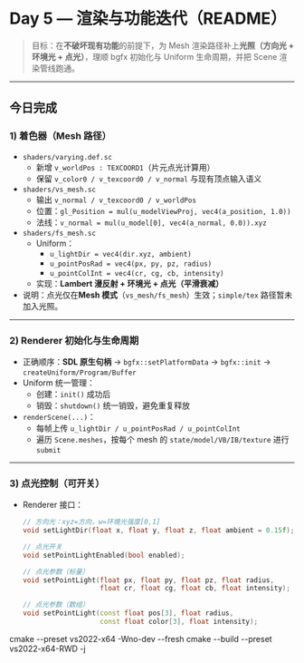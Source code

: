 # Day 5 — 渲染与功能迭代（README）

> 目标：在**不破坏现有功能**的前提下，为 Mesh 渲染路径补上**光照（方向光 + 环境光 + 点光）**，理顺 bgfx 初始化与 Uniform 生命周期，并把 Scene 渲染管线跑通。

---

##  今日完成

### 1) 着色器（Mesh 路径）
- `shaders/varying.def.sc`
  - 新增 `v_worldPos : TEXCOORD1`（片元点光计算用）
  - 保留 `v_color0 / v_texcoord0 / v_normal` 与现有顶点输入语义
- `shaders/vs_mesh.sc`
  - 输出 `v_normal / v_texcoord0 / v_worldPos`
  - 位置：`gl_Position = mul(u_modelViewProj, vec4(a_position, 1.0))`
  - 法线：`v_normal = mul(u_model[0], vec4(a_normal, 0.0)).xyz`
- `shaders/fs_mesh.sc`
  - Uniform：
    - `u_lightDir = vec4(dir.xyz, ambient)`
    - `u_pointPosRad = vec4(px, py, pz, radius)`
    - `u_pointColInt = vec4(cr, cg, cb, intensity)`
  - 实现：**Lambert 漫反射 + 环境光 + 点光（平滑衰减）**
- 说明：点光仅在**Mesh 模式**（`vs_mesh/fs_mesh`）生效；`simple/tex` 路径暂未加入光照。

---

### 2) Renderer 初始化与生命周期
- 正确顺序：**SDL 原生句柄** → `bgfx::setPlatformData` → `bgfx::init` → `createUniform/Program/Buffer`
- Uniform 统一管理：
  - 创建：`init()` 成功后
  - 销毁：`shutdown()` 统一销毁，避免重复释放
- `renderScene(...)`：
  - 每帧上传 `u_lightDir / u_pointPosRad / u_pointColInt`
  - 遍历 `Scene.meshes`，按每个 mesh 的 `state/model/VB/IB/texture` 进行 `submit`

---

### 3) 点光控制（可开关）
- Renderer 接口：
  ```cpp
  // 方向光：xyz=方向，w=环境光强度[0,1]
  void setLightDir(float x, float y, float z, float ambient = 0.15f);

  // 点光开关
  void setPointLightEnabled(bool enabled);

  // 点光参数（标量）
  void setPointLight(float px, float py, float pz, float radius,
                     float cr, float cg, float cb, float intensity);

  // 点光参数（数组）
  void setPointLight(const float pos[3], float radius,
                     const float color[3], float intensity);


cmake --preset vs2022-x64 -Wno-dev --fresh
cmake --build --preset vs2022-x64-RWD -j
